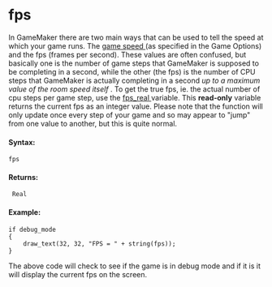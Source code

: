 # fps

In GameMaker there are two main ways that can be used to tell the speed
at which your game runs. The [ game speed
](../General_Game_Control/game_get_speed) (as specified in the Game
Options) and the fps (frames per second). These values are often
confused, but basically one is the number of game steps that GameMaker
is supposed to be completing in a second, while the other (the fps) is
the number of CPU steps that GameMaker is actually completing in a
second *up to a maximum value of the room speed itself* . To get the
true fps, ie. the actual number of cpu steps per game step, use the [
fps_real ](fps_real) variable. This **read-only** variable returns
the current fps as an integer value. Please note that the function will
only update once every step of your game and so may appear to "jump"
from one value to another, but this is quite normal.

#### Syntax:

``` gml
fps
```

#### Returns:

``` gml
 Real
```

#### Example:

``` gml
if debug_mode
{
    draw_text(32, 32, "FPS = " + string(fps));
}
```

The above code will check to see if the game is in debug mode and if it
is it will display the current fps on the screen.
